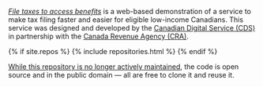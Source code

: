 [_File taxes to access benefits_](https://claim-tax-benefits.azurewebsites.net/start) is a web-based demonstration of a service to make tax filing faster and easier for eligible low-income Canadians. This service was designed and developed by the [Canadian Digital Service (CDS)](https://digital.canada.ca/) in partnership with the [Canada Revenue Agency (CRA)](https://www.canada.ca/en/revenue-agency.html).

{% if site.repos %}
{% include repositories.html %}
{% endif %}

[While this repository is no longer actively maintained](https://github.com/cds-snc/cra-claim-tax-benefits/blob/master/docs/CONTINUING-DEVELOPMENT.md), the code is open source and in the public domain — all are free to clone it and reuse it.
